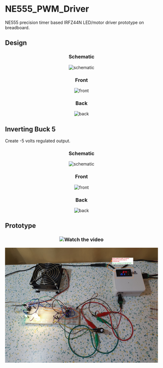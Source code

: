 # NE555_PWM_Driver
NE555 precision timer based IRFZ44N LED/motor driver prototype on breadboard.
 
 ## Design

<div align="center">
 
### Schematic
 
![schematic](./LM2596_buck_5/images/sch.png)
 
 
### Front
 
![front](./LM2596_buck_5/images/front.png)
 

### Back
 
![back](./LM2596_buck_5/images/back.png)
 
 </div>
 
  ## Inverting Buck 5
 Create -5 volts regulated output.

<div align="center">
 
### Schematic
 
![schematic](./LM2596_invertingBuck_5/images/sch.png)
 
 
### Front
 
![front](./LM2596_invertingBuck_5/images/front.png)
 

### Back
 
![back](./LM2596_invertingBuck_5/images/back.png)
 
 </div>

 ## Prototype
  
 <div align="center">
 
 ### ![Watch the video](https://youtu.be/RiIcqe25NVU)
 
![prototype](./prototype.jpg)
 
 </div>

